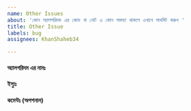 ```yaml
---
name: Other Issues
about: 'কোন অ্যালগরিদম এর কোড বা নোট এ কোন সমস্যা থাকলে এখানে সাবমিট করুন '
title: Other Issue
labels: bug
assignees: KhanShaheb34

---
```


####  অ্যালগরিদম এর নামঃ 
<!---  এখানে অ্যালগরিদম এর নাম লিখুন --->


#### ইস্যুঃ
<!--- কোথায় সমস্যা আছে তা লিখুন --->
<!---
কোন ছবি, কোড, টেবিল বা অন্য কোন মার্কডাউন আইটেম কিভাবে অ্যাড করবেন তা এখান থেকে দেখুনঃ 
https://guides.github.com/features/mastering-markdown/
--->


#### কমেন্টঃ (অপশনাল)  
<!--- আরও কিছু বলার থাকলে এখানে লিখুন --->
